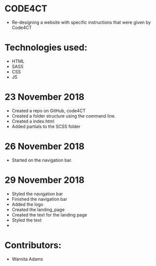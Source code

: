 # CODE4CT
- Re-designing a website with specific instructions that were given by Code4CT

# Technologies used:
- HTML
- SASS
- CSS
- JS

# 23 November 2018
- Created a repo on GitHub, code4CT
- Created a folder structure using the command line.
- Created a index.html
- Added partials to the SCSS folder

# 26 November 2018
- Started on the navigation bar.

# 29 November 2018
- Styled the navigation bar
- Finished the navigation bar
- Added the logo
- Created the landing_page
- Created the text for the landing page
- Styled the text
-



# Contributors:
- Warnita Adams